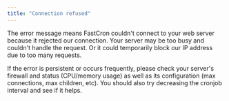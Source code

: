```yaml
---
title: "Connection refused"
---
```


The error message means FastCron couldn't connect to your web server because it rejected our connection. Your server may be too busy and couldn't handle the request. Or it could temporarily block our IP address due to too many requests.

If the error is persistent or occurs frequently, please check your server's firewall and status (CPU/memory usage) as well as its configuration (max connections, max children, etc). You should also try decreasing the cronjob interval and see if it helps.
